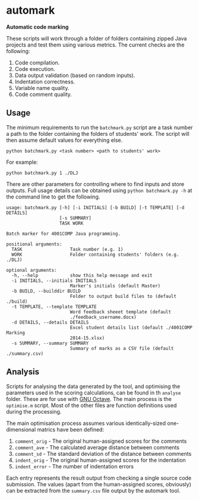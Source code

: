 # automark

**Automatic code marking**

These scripts will work through a folder of folders containing zipped Java projects and test them using various metrics. The current checks are the following:

1. Code compilation.
1. Code execution.
1. Data output validation (based on random inputs).
1. Indentation correctness.
1. Variable name quality.
1. Code comment quality.

## Usage

The minimum requirements to run the `batchmark.py` script are a task number a path to the folder containing the folders of students' work. The script will then assume default values for everything else.

```
python batchmark.py <task number> <path to students' work>
```

For example:

```
python batchmark.py 1 ./DLJ
```

There are other parameters for controlling where to find inputs and store outputs. Full usage details can be obtained using `python batchmark.py -h` at the command line to get the following.

```
usage: batchmark.py [-h] [-i INITIALS] [-b BUILD] [-t TEMPLATE] [-d DETAILS]
                    [-s SUMMARY]
                    TASK WORK

Batch marker for 4001COMP Java programming.

positional arguments:
  TASK                  Task number (e.g. 1)
  WORK                  Folder containing students' folders (e.g. ./DLJ)

optional arguments:
  -h, --help            show this help message and exit
  -i INITIALS, --initials INITIALS
                        Marker's initials (default Master)
  -b BUILD, --builddir BUILD
                        Folder to output build files to (default ./build)
  -t TEMPLATE, --template TEMPLATE
                        Word feedback sheeet template (default
                        ./feedback_username.docx)
  -d DETAILS, --details DETAILS
                        Excel student details list (default ./4001COMP Marking
                        2014-15.xlsx)
  -s SUMMARY, --summary SUMMARY
                        Summary of marks as a CSV file (default ./summary.csv)

```
## Analysis

Scripts for analysing the data generated by the tool, and optimising the parameters used in the scoring calculations, can be found in th `analyse` folder. These are for use with [GNU Octave](https://gnu.org/software/octave/). The main process is the `optimise.m` script. Most of the other files are function definitions used during the processing.

The main optimisation process assumes various identically-sized one-dimensional matrics have been defined:

1. `comment_orig` - The original human-assigned scores for the comments
1. `comment_ave` - The calculated average distance between comments
1. `comment_sd` - The standard deviation of the distance between comments
1. `indent_orig` - The original human-assigned scores for the indentation
1. `indent_error` - The number of indentation errors

Each entry represents the result output from checking a single source code submission. The values (apart from the human-assigned scores, obviously) can be extracted from the `summary.csv` file output by the automark tool.
